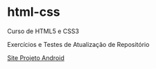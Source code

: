 # html-css
 Curso de HTML5 e CSS3

Exercícios e Testes de Atualização de Repositório

<a href="https://fabriciosamorim.github.io/projeto-android/">Site Projeto Android</a> 

